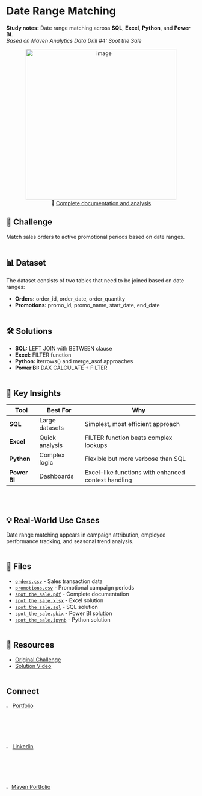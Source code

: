 # Date Range Matching
**Study notes:** Date range matching across **SQL**, **Excel**, **Python**, and **Power BI**.  
*Based on Maven Analytics Data Drill #4: Spot the Sale*

<div align="center">
  <a href="./Files/spot_the_sale.pdf">
    <img width="400" alt="image" src="https://github.com/user-attachments/assets/dc6df7d3-3705-44fa-a515-71cc5e50c9ef" />
  </a>
  <br>
  📎 <a href="./Files/spot_the_sale.pdf">Complete documentation and analysis</a>
</div>

## 🎯 Challenge
Match sales orders to active promotional periods based on date ranges.
  <br><br>

## 📊 Dataset
The dataset consists of two tables that need to be joined based on date ranges:
- **Orders:** order_id, order_date, order_quantity
- **Promotions:** promo_id, promo_name, start_date, end_date
  <br><br>

## 🛠️ Solutions
- **SQL:** LEFT JOIN with BETWEEN clause
- **Excel:** FILTER function 
- **Python:** iterrows() and merge_asof approaches
- **Power BI:** DAX CALCULATE + FILTER
  <br><br>
  
## 🎯 Key Insights
| Tool | Best For | Why |
|------|----------|-----|
| **SQL** | Large datasets | Simplest, most efficient approach |
| **Excel** | Quick analysis | FILTER function beats complex lookups |
| **Python** | Complex logic | Flexible but more verbose than SQL |
| **Power BI** | Dashboards | Excel-like functions with enhanced context handling |

  <br><br>
## 💡 Real-World Use Cases
Date range matching appears in campaign attribution, employee performance tracking, and seasonal trend analysis.
  <br><br>

## 📂 Files
- [`orders.csv`](./Files/orders.csv) - Sales transaction data
- [`promotions.csv`](./Files/promotions.csv) - Promotional campaign periods  
- [`spot_the_sale.pdf`](./Files/spot_the_sale.pdf) - Complete documentation
- [`spot_the_sale.xlsx`](./Files/spot_the_sale.xlsx) - Excel solution
- [`spot_the_sale.sql`](./Files/spot_the_sale.sql) - SQL solution  
- [`spot_the_sale.pbix`](./Files/spot_the_sale.pbix) - Power BI solution
- [`spot_the_sale.ipynb`](./Files/spot_the_sale.ipynb) - Python solution
  <br><br>

## 🔗 Resources
- [Original Challenge](https://mavenanalytics.io/data-drills/spot-the-sale)
- [Solution Video](https://www.youtube.com/watch?v=7eENOjMk1ZM)
  <br><br>

## Connect
<img src="https://github.githubassets.com/images/modules/logos_page/GitHub-Mark.png" width="2.5%"> [Portfolio](https://atonekaboni.github.io/)
<br><img src="https://content.linkedin.com/content/dam/me/business/en-us/amp/brand-site/v2/bg/LI-Bug.svg.original.svg" width="2.5%"> [Linkedin](https://www.linkedin.com/in/tonekaboni/)
<br><img src="https://framerusercontent.com/images/1mpc8M10X3J323dCmqnRE1itRs.png" width="2%"> [Maven Portfolio](https://mavenshowcase.com/profile/9881d3c0-4031-7020-46f3-98e7d2f7790a)
